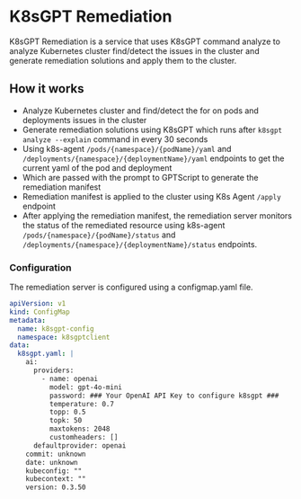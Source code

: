# K8sGPT Remediation

K8sGPT Remediation is a service that uses K8sGPT command analyze to analyze Kubernetes cluster find/detect the issues in the cluster and generate remediation solutions and apply them to the cluster. 

## How it works

- Analyze Kubernetes cluster and find/detect the for on pods and deployments issues in the cluster
- Generate remediation solutions using K8sGPT which runs after `k8sgpt analyze --explain` command in every 30 seconds
- Using k8s-agent `/pods/{namespace}/{podName}/yaml` and `/deployments/{namespace}/{deploymentName}/yaml` endpoints to get the current yaml of the pod and deployment 
- Which are passed with the prompt to GPTScript to generate the remediation manifest
- Remediation manifest is applied to the cluster using K8s Agent `/apply` endpoint
- After applying the remediation manifest, the remediation server monitors the status of the remediated resource using k8s-agent `/pods/{namespace}/{podName}/status` and `/deployments/{namespace}/{deploymentName}/status` endpoints.

### Configuration

The remediation server is configured using a configmap.yaml file.

```yaml
apiVersion: v1
kind: ConfigMap
metadata:
  name: k8sgpt-config
  namespace: k8sgptclient
data:
  k8sgpt.yaml: |
    ai:
      providers:
        - name: openai
          model: gpt-4o-mini
          password: ### Your OpenAI API Key to configure k8sgpt ###
          temperature: 0.7
          topp: 0.5
          topk: 50
          maxtokens: 2048
          customheaders: []
      defaultprovider: openai
    commit: unknown
    date: unknown
    kubeconfig: ""
    kubecontext: ""
    version: 0.3.50
```

